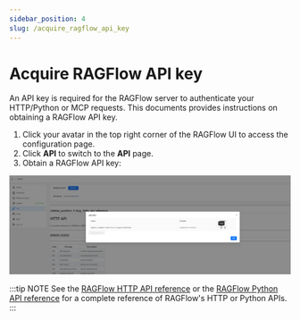 ```yaml
---
sidebar_position: 4
slug: /acquire_ragflow_api_key
---
```


# Acquire RAGFlow API key

An API key is required for the RAGFlow server to authenticate your HTTP/Python or MCP requests. This documents provides instructions on obtaining a RAGFlow API key.

1. Click your avatar in the top right corner of the RAGFlow UI to access the configuration page.
2. Click **API** to switch to the **API** page.
3. Obtain a RAGFlow API key:

![ragflow_api_key](https://raw.githubusercontent.com/infiniflow/ragflow-docs/main/images/ragflow_api_key.jpg)

:::tip NOTE
See the [RAGFlow HTTP API reference](../references/http_api_reference.md) or the [RAGFlow Python API reference](../references/python_api_reference.md) for a complete reference of RAGFlow's HTTP or Python APIs.
:::
